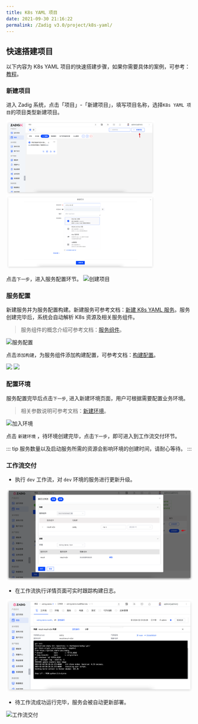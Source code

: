 ```yaml
---
title: K8s YAML 项目
date: 2021-09-30 21:16:22
permalink: /Zadig v3.0/project/k8s-yaml/
---
```


## 快速搭建项目

以下内容为 K8s YAML 项目的快速搭建步骤，如果你需要具体的案例，可参考：[教程](https://www.koderover.com/tutorials-detail/codelabs/GitHub/index.html?index=..%2F..index#0)。

### 新建项目

进入 Zadig 系统，点击「项目」-「新建项目」，填写项目名称，选择`K8s YAML 项目`的项目类型新建项目。

<img src="../../../_images/create_project_entrance.png" width="400">
<img src="../../../_images/k8s_voting_onboarding_1.png" width="400">

点击`下一步`，进入服务配置环节。
![创建项目](../../../_images/helm_chart_sample_onboarding_2_0.png)

### 服务配置
新建服务并为服务配置构建。新建服务可参考文档：[新建 K8s YAML 服务](/Zadig%20v3.0/project/service/k8s/#新建服务)。服务创建完毕后，系统会自动解析 K8s 资源及相关服务组件。

> 服务组件的概念介绍可参考文档：[服务组件](/Zadig%20v3.0/env/overview/#什么是服务组件)。

![服务配置](../../../_images/k8s_voting_onboarding_2.png)

点击`添加构建`，为服务组件添加构建配置，可参考文档：[构建配置](/Zadig%20v3.0/project/build/)。

<img src="../../../_images/k8s_voting_onboarding_build_config_0.png" width="400">
<img src="../../../_images/k8s_voting_onboarding_build_config.png" width="400">

### 配置环境

服务配置完毕后点击`下一步`, 进入新建环境页面，用户可根据需要配置业务环境。

> 相关参数说明可参考文档：[新建环境](/Zadig%20v3.0/project/env/k8s/#新建环境)。

![加入环境](../../../_images/k8s_voting_onboarding_3.png)

点击 `新建环境` ，待环境创建完毕，点击`下一步`，即可进入到工作流交付环节。

::: tip
服务数量以及启动服务所需的资源会影响环境的创建时间，请耐心等待。
:::

### 工作流交付

- 执行 `dev` 工作流，对 `dev` 环境的服务进行更新升级。

![工作流交付](../../../_images/k8s_voting_onboarding_4_220.png)

- 在工作流执行详情页面可实时跟踪构建日志。

![工作流交付](../../../_images/k8s_voting_run_pipeline_220.png)

- 待工作流成功运行完毕，服务会被自动更新部署。

![工作流交付](../../../_images/k8s_voting_show_updated_env.png)
